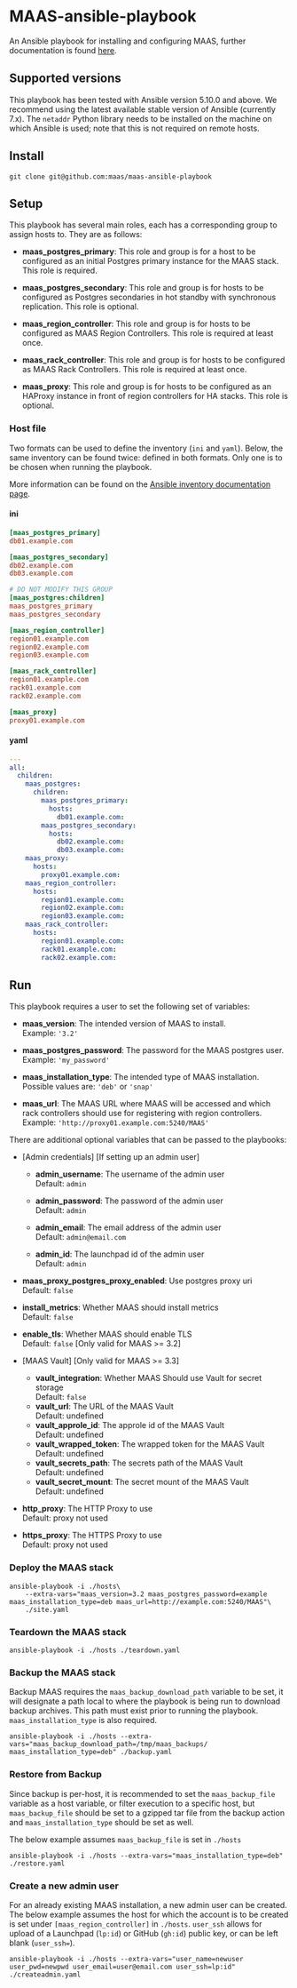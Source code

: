 # MAAS-ansible-playbook
An Ansible playbook for installing and configuring MAAS, further documentation is found [here](https://maas.io/docs/ansible-playbooks-reference).

## Supported versions
This playbook has been tested with Ansible version 5.10.0 and above. We recommend using the latest available stable version of Ansible (currently 7.x). The `netaddr` Python library needs to be installed on the machine on which Ansible is used; note that this is not required on remote hosts.

## Install

```
git clone git@github.com:maas/maas-ansible-playbook
```

## Setup
This playbook has several main roles, each has a corresponding group to assign hosts to. They are as follows:

- **maas_postgres_primary**: This role and group is for a host to be configured as an initial Postgres primary instance for the MAAS stack. This role is required.

- **maas_postgres_secondary**: This role and group is for hosts to be configured as Postgres secondaries in hot standby with synchronous replication. This role is optional.

- **maas_region_controller**: This role and group is for hosts to be configured as MAAS Region Controllers. This role is required at least once.

- **maas_rack_controller**: This role and group is for hosts to be configured as MAAS Rack Controllers. This role is required at least once.

- **maas_proxy**: This role and group is for hosts to be configured as an HAProxy instance in front of region controllers for HA stacks. This role is optional.

### Host file

Two formats can be used to define the inventory (`ini` and `yaml`). Below, the same inventory can be found twice: defined in both formats. Only one is to be chosen when running the playbook.  

More information can be found on the [Ansible inventory documentation page](https://docs.ansible.com/ansible/latest/inventory_guide/intro_inventory.html).

#### ini

```ini
[maas_postgres_primary]
db01.example.com

[maas_postgres_secondary]
db02.example.com
db03.example.com

# DO NOT MODIFY THIS GROUP
[maas_postgres:children]
maas_postgres_primary
maas_postgres_secondary

[maas_region_controller]
region01.example.com
region02.example.com
region03.example.com

[maas_rack_controller]
region01.example.com
rack01.example.com
rack02.example.com

[maas_proxy]
proxy01.example.com
```

#### yaml

```yaml
---
all:
  children:
    maas_postgres:
      children:
        maas_postgres_primary:
          hosts:
            db01.example.com:
        maas_postgres_secondary:
          hosts:
            db02.example.com:
            db03.example.com:
    maas_proxy:
      hosts:
        proxy01.example.com:
    maas_region_controller:
      hosts:
        region01.example.com:
        region02.example.com:
        region03.example.com:
    maas_rack_controller:
      hosts:
        region01.example.com:
        rack01.example.com:
        rack02.example.com:
```

## Run

This playbook requires a user to set the following set of variables:

- **maas_version**: The intended version of MAAS to install.\
  Example: `'3.2'`

- **maas_postgres_password**: The password for the MAAS postgres user.\
  Example: `'my_password'`

- **maas_installation_type**: The intended type of MAAS installation.\
  Possible values are: `'deb'` or `'snap'`


- **maas_url**: The MAAS URL where MAAS will be accessed and which rack controllers should use for registering with region controllers.\
  Example: `'http://proxy01.example.com:5240/MAAS'`


There are additional optional variables that can be passed to the playbooks:

- [Admin credentials] [If setting up an admin user]

  - **admin_username**: The username of the admin user\
    Default: `admin`

  - **admin_password**: The password of the admin user\
    Default: `admin`

  - **admin_email**: The email address of the admin user\
    Default: `admin@email.com`

  - **admin_id**: The launchpad id of the admin user\
    Default: `admin`

- **maas_proxy_postgres_proxy_enabled**: Use postgres proxy uri\
  Default: `false`

- **install_metrics**: Whether MAAS should install metrics\
  Default: `false`

- **enable_tls**: Whether MAAS should enable TLS\
  Default: `false` [Only valid for MAAS >= 3.2]

- [MAAS Vault] [Only valid for MAAS >= 3.3]

  - **vault_integration**: Whether MAAS Should use Vault for secret storage\
    Default: `false`
  - **vault_url**: The URL of the MAAS Vault\
    Default: undefined
  - **vault_approle_id**: The approle id of the MAAS Vault\
    Default: undefined
  - **vault_wrapped_token**: The wrapped token for the MAAS Vault\
    Default: undefined
  - **vault_secrets_path**: The secrets path of the MAAS Vault\
    Default: undefined
  - **vault_secret_mount**: The secret mount of the MAAS Vault\
    Default: undefined

- **http_proxy**: The HTTP Proxy to use\
  Default: proxy not used

- **https_proxy**: The HTTPS Proxy to use\
  Default: proxy not used

### Deploy the MAAS stack

```
ansible-playbook -i ./hosts\
    --extra-vars="maas_version=3.2 maas_postgres_password=example maas_installation_type=deb maas_url=http://example.com:5240/MAAS"\
    ./site.yaml
```

### Teardown the MAAS stack

```
ansible-playbook -i ./hosts ./teardown.yaml
```

### Backup the MAAS stack

Backup MAAS requires the `maas_backup_download_path` variable to be set, it will designate a path local to where the playbook is being run to download backup archives. This path must exist prior to running the playbook. `maas_installation_type` is also required.

```
ansible-playbook -i ./hosts --extra-vars="maas_backup_download_path=/tmp/maas_backups/ maas_installation_type=deb" ./backup.yaml
```

### Restore from Backup

Since backup is per-host, it is recommended to set the `maas_backup_file` variable as a host variable, or filter execution to a specific host, but `maas_backup_file` should be set to a gzipped tar file from the backup action and `maas_installation_type` should be set as well.

The below example assumes `maas_backup_file` is set in `./hosts`

```
ansible-playbook -i ./hosts --extra-vars="maas_installation_type=deb" ./restore.yaml 
```

### Create a new admin user

For an already existing MAAS installation, a new admin user can be created. The below example assumes the host for which the account is to be created is set under `[maas_region_controller]` in `./hosts`. `user_ssh` allows for upload of a Launchpad (`lp:id`) or GitHub (`gh:id`) public key, or can be left blank (`user_ssh=`). 

```
ansible-playbook -i ./hosts --extra-vars="user_name=newuser user_pwd=newpwd user_email=user@email.com user_ssh=lp:id" ./createadmin.yaml
```
